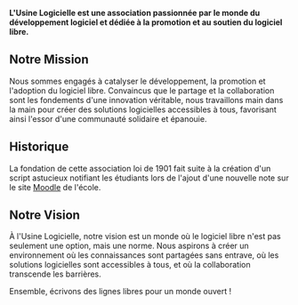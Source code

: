 **L'Usine Logicielle est une association passionnée par le monde du développement logiciel et dédiée à la promotion et au soutien du logiciel libre.**


## Notre Mission

Nous sommes engagés à catalyser le développement, la promotion et l'adoption du logiciel libre. Convaincus que le partage et la collaboration sont les fondements d'une innovation véritable, nous travaillons main dans la main pour créer des solutions logicielles accessibles à tous, favorisant ainsi l'essor d'une communauté solidaire et épanouie.


## Historique

La fondation de cette association loi de 1901 fait suite à la création d'un script astucieux notifiant les étudiants lors de l'ajout d'une nouvelle note sur le site [Moodle](https://moodle.org) de l'école.


## Notre Vision

À l'Usine Logicielle, notre vision est un monde où le logiciel libre n'est pas seulement une option, mais une norme. Nous aspirons à créer un environnement où les connaissances sont partagées sans entrave, où les solutions logicielles sont accessibles à tous, et où la collaboration transcende les barrières.

Ensemble, écrivons des lignes libres pour un monde ouvert !
